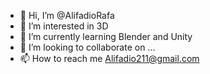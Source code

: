 - 👋 Hi, I’m @AlifadioRafa
- 👀 I’m interested in 3D 
- 🌱 I’m currently learning Blender and Unity
- 💞️ I’m looking to collaborate on ...
- 📫 How to reach me Alifadio211@gmail.com

<!---
AlifadioRafa/AlifadioRafa is a ✨ special ✨ repository because its `README.md` (this file) appears on your GitHub profile.
You can click the Preview link to take a look at your changes.
--->
